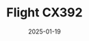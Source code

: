 ---
layout: photo-detail
title: "Flight CX392"
date: 2025-01-19
collection: photos
header:
  teaser: "https://kw-aviation.oss-cn-beijing.aliyuncs.com/25.1.19.CX392_1.jpg"
shooting_date: 2025-01-19
flight_number: "CX392"
origin_destination: "HKG-PEK"
registration_number: ""
aircraft_type: "Airbus A330-300"
livery: ""
---